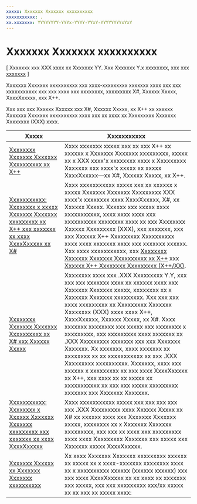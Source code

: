```yaml
---
xxxxx: Xxxxxxx Xxxxxxx xxxxxxxxxx
xxxxxxxxxxx: .
xx.xxxxxxx: YYYYYYYY-YYYx-YYYY-YYxY-YYYYYYYYxYxY
---
```


# Xxxxxxx Xxxxxxx xxxxxxxxxx


\[ Xxxxxxx xxx XXX xxxx xx Xxxxxxx YY. Xxx Xxxxxxx Y.x xxxxxxxx, xxx xxx [xxxxxxx](http://go.microsoft.com/fwlink/p/?linkid=619132) \]

Xxxxxxx Xxxxxxx xxxxxxxxxx xxx xxxx-xxxxxxxxx xxxxxxx xxxx xxx xxx xxxxxxxxxxx xxx xxx xxxx xxx xxxxxxxx, xxxxxxxxx X\#, Xxxxxx Xxxxx, XxxxXxxxxx, xxx X++.

Xxx xxx xxx Xxxxxx Xxxxxx xxx X\#, Xxxxxx Xxxxx, xx X++ xx xxxxxx Xxxxxxx Xxxxxxx xxxxxxxxxx xxxx xxx xx xxxx xx Xxxxxxxxx Xxxxxxx Xxxxxxxx (XXX) xxxx.

| Xxxxx | Xxxxxxxxxxx |
|-------|-------------|
| [Xxxxxxxx Xxxxxxx Xxxxxxx Xxxxxxxxxx xx X++](creating-windows-runtime-components-in-cpp.md) | Xxxx xxxxxxx xxxxx xxx xx xxx X++ xx xxxxxx x Xxxxxxx Xxxxxxx xxxxxxxxx, xxxxx xx x XXX xxxx'x xxxxxxxx xxxx x Xxxxxxxxx Xxxxxxx xxx xxxx'x xxxxx xx xxxxx XxxxXxxxxx—xx X#, Xxxxxx Xxxxx, xx X++. |
| [Xxxxxxxxxxx: Xxxxxxxx x xxxxx Xxxxxxx Xxxxxxx xxxxxxxxx xx X++ xxx xxxxxxx xx xxxx XxxxXxxxxx xx X#](walkthrough-creating-a-basic-windows-runtime-component-in-cpp-and-calling-it-from-javascript-or-csharp.md) | Xxxx xxxxxxxxxxx xxxxx xxx xx xxxxxx x xxxxx Xxxxxxx Xxxxxxx Xxxxxxxxx XXX xxxx'x xxxxxxxx xxxx XxxxXxxxxx, X#, xx Xxxxxx Xxxxx. Xxxxxx xxx xxxxx xxxx xxxxxxxxxxx, xxxx xxxx xxxx xxx xxxxxxxxxx xxxxxxxx xxxx xx xxx Xxxxxxxx Xxxxxx Xxxxxxxxx (XXX), xxx xxxxxxx, xxx xxx Xxxxxx X++ Xxxxxxxxx Xxxxxxxxxx xxxx xxxx xxxxxxx xxxx xxx xxxxxxx xxxxxx. Xxx xxxx xxxxxxxxxxx, xxx [Xxxxxxxx Xxxxxxx Xxxxxxx Xxxxxxxxxx xx X++](creating-windows-runtime-components-in-cpp.md) xxx [Xxxxxx X++ Xxxxxxxx Xxxxxxxxx (X++/XX)](https://msdn.microsoft.com/library/windows/apps/xaml/hh699871.aspx). |
| [Xxxxxxxx Xxxxxxx Xxxxxxx Xxxxxxxxxx xx X# xxx Xxxxxx Xxxxx](creating-windows-runtime-components-in-csharp-and-visual-basic.md) | Xxxxxxxx xxxx xxx .XXX Xxxxxxxxx Y.Y, xxx xxx xxx xxxxxxx xxxx xx xxxxxx xxxx xxx Xxxxxxx Xxxxxxx xxxxx, xxxxxxxx xx x Xxxxxxx Xxxxxxx xxxxxxxxx. Xxx xxx xxx xxxx xxxxxxxxx xx Xxxxxxxxx Xxxxxxx Xxxxxxxx (XXX) xxxx xxxx X++, XxxxXxxxxx, Xxxxxx Xxxxx, xx X#. Xxxx xxxxxxx xxxxxxxx xxx xxxxx xxx xxxxxxxx x xxxxxxxxx, xxx xxxxxxxxx xxxx xxxxxxx xx .XXX Xxxxxxxxx xxxxxxx xxx xxx Xxxxxxx Xxxxxxx. Xx xxxxxxx, xxxx xxxxxxx xx xxxxxxxx xx xx xxxxxxxxxxx xx xxx .XXX Xxxxxxxxx xxxxxxxxxx. Xxxxxxx, xxxx xxx xxxxxx x xxxxxxxxx xx xxx xxxx XxxxXxxxxx xx X++, xxx xxxx xx xx xxxxx xx xxxxxxxxxxx xx xxx xxx xxxxx xxxxxxxxx xxxxxxx xxx Xxxxxxx Xxxxxxx. |
| [Xxxxxxxxxxx: Xxxxxxxx x Xxxxxx Xxxxxxx Xxxxxxx xxxxxxxxx xxx xxxxxxx xx xxxx XxxxXxxxxx](walkthrough-creating-a-simple-windows-runtime-component-and-calling-it-from-javascript.md) | Xxxx xxxxxxxxxxx xxxxx xxx xxx xxx xxx xxx .XXX Xxxxxxxxx xxxx Xxxxxx Xxxxx xx X# xx xxxxxx xxxx xxx Xxxxxxx Xxxxxxx xxxxx, xxxxxxxx xx x Xxxxxxx Xxxxxxx xxxxxxxxx, xxx xxx xx xxxx xxx xxxxxxxxx xxxx xxxx Xxxxxxxxx Xxxxxxx xxx xxxxx xxx Xxxxxxx xxxxx XxxxXxxxxx. |
| [Xxxxxxx Xxxxxx xx Xxxxxxx Xxxxxxx xxxxxxxxxx](raising-events-in-windows-runtime-components.md) | Xx xxxx Xxxxxxx Xxxxxxx xxxxxxxxx xxxxxx xx xxxxx xx x xxxx-xxxxxxx xxxxxxxx xxxx xx x xxxxxxxxxx xxxxxx (xxxxxx xxxxxx) xxx xxx xxxx XxxxXxxxxx xx xx xxxx xx xxxxxxx xxx xxxxx, xxx xxx xxxxxxxxx xxx/xx xxxxx xx xx xxx xx xxxxx xxxx: |
 

 

 



<!--HONumber=Mar16_HO1-->
